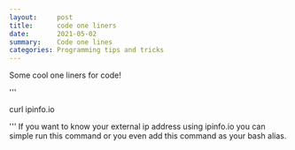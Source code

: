 ```yaml
---
layout:     post
title:      code one liners
date:       2021-05-02
summary:    Code one lines
categories: Programming tips and tricks
---
```

Some cool one liners for code!

'''

curl ipinfo.io


'''
If you want to know your external ip address using ipinfo.io you can simple run this command or you even add this command as your bash alias.


